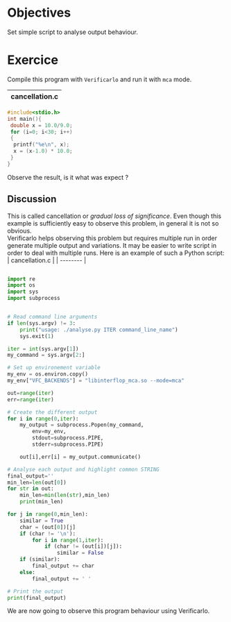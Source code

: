 # Objectives
Set simple script to analyse output behaviour.

# Exercice 
Compile this program with `Verificarlo` and run it with `mca` mode.

| cancellation.c |
| -------- |
```C
#include<stdio.h>
int main(){
 double x = 10.0/9.0;
 for (i=0; i<30; i++)
 { 
  printf("%e\n", x);
  x = (x-1.0) * 10.0;
 }
}
```
Observe the result, is it what was expect ?

## Discussion
This is called cancellation or *gradual loss of significance*.
Even though this example is sufficiently easy to observe this problem, in general it is not so obvious.  
Verificarlo helps observing this problem but requires multiple run in order generate multiple output and variations.
It may be easier to write script in order to deal with multiple runs.
Here is an example of such a Python script:
| cancellation.c |
| -------- |
```Python

import re
import os
import sys
import subprocess


# Read command line arguments
if len(sys.argv) != 3:
    print("usage: ./analyse.py ITER command_line_name")
    sys.exit(1)

iter = int(sys.argv[1])
my_command = sys.argv[2:]

# Set up environement variable
my_env = os.environ.copy()
my_env["VFC_BACKENDS"] = "libinterflop_mca.so --mode=mca"

out=range(iter)
err=range(iter)

# Create the different output
for i in range(0,iter):
    my_output = subprocess.Popen(my_command,
        env=my_env,
        stdout=subprocess.PIPE,
        stderr=subprocess.PIPE)

    out[i],err[i] = my_output.communicate()

# Analyse each output and highlight common STRING
final_output=''
min_len=len(out[0])
for str in out:
    min_len=min(len(str),min_len)
    print(min_len)

for j in range(0,min_len):
    similar = True
    char = (out[0])[j]
    if (char != '\n'):
        for i in range(1,iter):
            if (char != (out[i])[j]):
                similar = False
    if (similar):
        final_output += char
    else:
        final_output += ' '

# Print the output
print(final_output)
```
We are now going to observe this program behaviour using Verificarlo.
